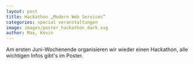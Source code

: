 ```yaml
---
layout: post
title: Hackathon „Modern Web Services”
categories: special veranstaltungen
image: images/poster_hackathon_dark.svg
author: Max, Kevin
---
```


Am ersten Juni-Wochenende organisieren wir wieder einen Hackathon,
alle wichtigen Infos gibt's im Poster.
